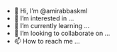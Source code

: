 - 👋 Hi, I’m @amirabbaskml
- 👀 I’m interested in ...
- 🌱 I’m currently learning ...
- 💞️ I’m looking to collaborate on ...
- 📫 How to reach me ...

<!---
amirabbaskml/amirabbaskml is a ✨ special ✨ repository because its `README.md` (this file) appears on your GitHub profile.
You can click the Preview link to take a look at your changes.
--->
